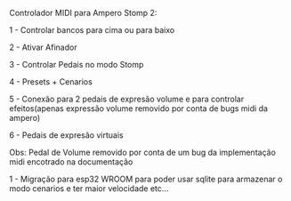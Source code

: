 Controlador MIDI para Ampero Stomp 2:

1 - Controlar bancos para cima ou para baixo

2 - Ativar Afinador

3 - Controlar Pedais no modo Stomp

4 - Presets + Cenarios 

5 - Conexão para 2 pedais de expresão volume e para controlar efeitos(apenas expressão volume removido por conta de bugs midi da ampero)

6 - Pedais de expresão virtuais


Obs: Pedal de Volume removido por conta de um bug da implementação midi encotrado na documentação

1 - Migração para esp32 WROOM para poder usar sqlite para armazenar o modo cenarios e ter maior velocidade etc...

